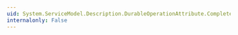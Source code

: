 ```yaml
---
uid: System.ServiceModel.Description.DurableOperationAttribute.CompletesInstance
internalonly: False
---
```


